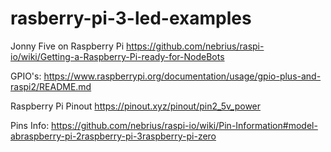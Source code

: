 # rasberry-pi-3-led-examples


Jonny Five on Raspberry Pi
https://github.com/nebrius/raspi-io/wiki/Getting-a-Raspberry-Pi-ready-for-NodeBots

GPIO's:
https://www.raspberrypi.org/documentation/usage/gpio-plus-and-raspi2/README.md

Raspberry Pi Pinout
https://pinout.xyz/pinout/pin2_5v_power

Pins Info:
https://github.com/nebrius/raspi-io/wiki/Pin-Information#model-abraspberry-pi-2raspberry-pi-3raspberry-pi-zero
